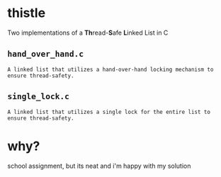 # thistle 
Two implementations of a **Th**read-**S**afe **L**inked List in C

## ```hand_over_hand.c```
    A linked list that utilizes a hand-over-hand locking mechanism to ensure thread-safety.
## ```single_lock.c```
    A linked list that utilizes a single lock for the entire list to ensure thread-safety.

# why?
school assignment, but its neat and i'm happy with my solution